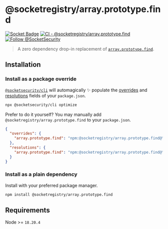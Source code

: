 # @socketregistry/array.prototype.find

[![Socket Badge](https://socket.dev/api/badge/npm/package/@socketregistry/array.prototype.find)](https://socket.dev/npm/package/@socketregistry/array.prototype.find)
[![CI - @socketregistry/array.prototype.find](https://github.com/SocketDev/socket-registry-js/actions/workflows/test.yml/badge.svg)](https://github.com/SocketDev/socket-registry-js/actions/workflows/test.yml)
[![Follow @SocketSecurity](https://img.shields.io/twitter/follow/SocketSecurity?style=social)](https://twitter.com/SocketSecurity)

> A zero dependency drop-in replacement of
> [`array.prototype.find`](https://www.npmjs.com/package/array.prototype.find).

## Installation

### Install as a package override

[`@socketsecurity/cli`](https://www.npmjs.com/package/@socketsecurity/cli) will
automagically :sparkles: populate the
[overrides](https://docs.npmjs.com/cli/v9/configuring-npm/package-json#overrides)
and [resolutions](https://yarnpkg.com/configuration/manifest#resolutions) fields
of your `package.json`.

```sh
npx @socketsecurity/cli optimize
```

Prefer to do it yourself? You may manually add
`@socketregistry/array.prototype.find` to your `package.json`.

```json
{
  "overrides": {
    "array.prototype.find": "npm:@socketregistry/array.prototype.find@^1"
  },
  "resolutions": {
    "array.prototype.find": "npm:@socketregistry/array.prototype.find@^1"
  }
}
```

### Install as a plain dependency

Install with your preferred package manager.

```sh
npm install @socketregistry/array.prototype.find
```

## Requirements

Node &gt;= `18.20.4`
